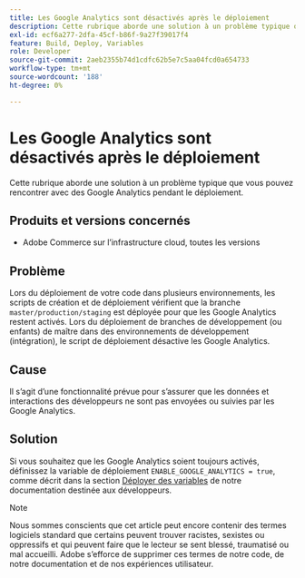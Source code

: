 ```yaml
---
title: Les Google Analytics sont désactivés après le déploiement
description: Cette rubrique aborde une solution à un problème typique que vous pouvez rencontrer avec des Google Analytics pendant le déploiement.
exl-id: ecf6a277-2dfa-45cf-b86f-9a27f39017f4
feature: Build, Deploy, Variables
role: Developer
source-git-commit: 2aeb2355b74d1cdfc62b5e7c5aa04fcd0a654733
workflow-type: tm+mt
source-wordcount: '188'
ht-degree: 0%

---
```


# Les Google Analytics sont désactivés après le déploiement

Cette rubrique aborde une solution à un problème typique que vous pouvez rencontrer avec des Google Analytics pendant le déploiement.

## Produits et versions concernés

* Adobe Commerce sur l’infrastructure cloud, toutes les versions

## Problème

Lors du déploiement de votre code dans plusieurs environnements, les scripts de création et de déploiement vérifient que la branche `master/production/staging` est déployée pour que les Google Analytics restent activés. Lors du déploiement de branches de développement (ou enfants) de maître dans des environnements de développement (intégration), le script de déploiement désactive les Google Analytics.

## Cause

Il s’agit d’une fonctionnalité prévue pour s’assurer que les données et interactions des développeurs ne sont pas envoyées ou suivies par les Google Analytics.

## Solution

Si vous souhaitez que les Google Analytics soient toujours activés, définissez la variable de déploiement `ENABLE_GOOGLE_ANALYTICS = true`, comme décrit dans la section [Déployer des variables](https://experienceleague.adobe.com/en/docs/commerce-cloud-service/user-guide/configure/env/stage/variables-deploy#enable_google_analytics) de notre documentation destinée aux développeurs.

>[!NOTE]
>
>Nous sommes conscients que cet article peut encore contenir des termes logiciels standard que certains peuvent trouver racistes, sexistes ou oppressifs et qui peuvent faire que le lecteur se sent blessé, traumatisé ou mal accueilli. Adobe s’efforce de supprimer ces termes de notre code, de notre documentation et de nos expériences utilisateur.
